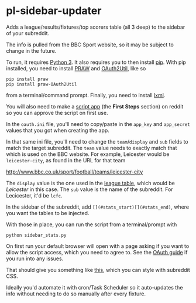 # pl-sidebar-updater
Adds a league/results/fixtures/top scorers table (all 3 deep) to the sidebar of your subreddit.

The info is pulled from the BBC Sport website, so it may be subject to change in the future.

To run, it requires [Python 3](https://www.python.org/downloads/). It also requires you to then install [pip](https://pip.pypa.io/en/stable/installing/). With pip installed, you need to install [PRAW](https://github.com/praw-dev/praw) and [OAuth2Util](https://github.com/SmBe19/praw-OAuth2Util), like so

    pip install praw
    pip install praw-OAuth2Util

from a terminal/command prompt. Finally, you need to install [lxml](http://lxml.de/installation.html).

You will also need to make a [script app](https://github.com/reddit/reddit/wiki/OAuth2-Quick-Start-Example) (the **First Steps** section) on reddit so you can approve the script on first use.

In the `oauth.ini` file, you'll need to copy/paste in the `app_key` and `app_secret` values that you got when creating the app.

In that same ini file, you'll need to change the `team`/`display` and `sub` fields to match the target subreddit. The `team` value needs to exactly match that which is used on the BBC website. For example, Leicester would be `leicester-city`, as found in the URL for that team

http://www.bbc.co.uk/sport/football/teams/leicester-city

The `display` value is the one used in the [league table](http://www.bbc.co.uk/sport/football/premier-league/table), which would be *Leicester* in this case. The `sub` value is the name of the subreddit. For Lecicester, it'd be `lcfc`.

In the sidebar of the subreddit, add `[](#stats_start)[](#stats_end)`, where you want the tables to be injected.

With those in place, you can run the script from a terminal/prompt with

    python sidebar_stats.py

On first run your default browser will open with a page asking if you want to allow the script access, which you need to agree to. See the [OAuth guide](https://github.com/SmBe19/praw-OAuth2Util/blob/master/OAuth2Util/README.md) if you run into any issues.

That should give you something like [this](https://dl.dropboxusercontent.com/u/2552046/img/stats.png), which you can style with subreddit CSS.

Ideally you'd automate it with cron/Task Scheduler so it auto-updates the info without needing to do so manually after every fixture.
